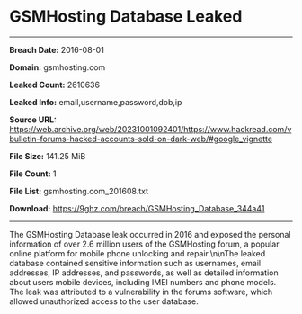 # GSMHosting Database Leaked

------------
**Breach Date:** 2016-08-01

**Domain:** gsmhosting.com

**Leaked Count:** 2610636

**Leaked Info:** email,username,password,dob,ip

**Source URL:** https://web.archive.org/web/20231001092401/https://www.hackread.com/vbulletin-forums-hacked-accounts-sold-on-dark-web/#google_vignette

**File Size:** 141.25 MiB

**File Count:** 1

**File List:** gsmhosting.com_201608.txt

**Download:** https://9ghz.com/breach/GSMHosting_Database_344a41

------------
The GSMHosting Database leak occurred in 2016 and exposed the personal information of over 2.6 million users of the GSMHosting forum, a popular online platform for mobile phone unlocking and repair.\n\nThe leaked database contained sensitive information such as usernames, email addresses, IP addresses, and passwords, as well as detailed information about users mobile devices, including IMEI numbers and phone models. The leak was attributed to a vulnerability in the forums software, which allowed unauthorized access to the user database.
